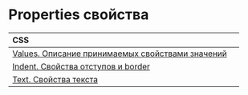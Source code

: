 # Properties свойства

|CSS||
|:---|:---|
|[Values. Описание принимаемых свойствами значений](./03-Values.md)||
|[Indent. Свойства отступов и border](./04-01-IndentProperties.md)||
|[Text. Свойства текста](./04-02-TextProperties.md)||

<style>table{width: 100%}</style>
